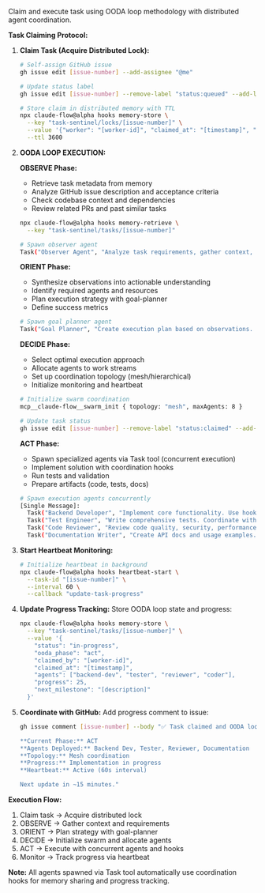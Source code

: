 Claim and execute task using OODA loop methodology with distributed agent coordination.

**Task Claiming Protocol:**

1. **Claim Task (Acquire Distributed Lock):**
   ```bash
   # Self-assign GitHub issue
   gh issue edit [issue-number] --add-assignee "@me"

   # Update status label
   gh issue edit [issue-number] --remove-label "status:queued" --add-label "status:claimed"

   # Store claim in distributed memory with TTL
   npx claude-flow@alpha hooks memory-store \
     --key "task-sentinel/locks/[issue-number]" \
     --value '{"worker": "[worker-id]", "claimed_at": "[timestamp]", "ttl": 3600}' \
     --ttl 3600
   ```

2. **OODA LOOP EXECUTION:**

   **OBSERVE Phase:**
   - Retrieve task metadata from memory
   - Analyze GitHub issue description and acceptance criteria
   - Check codebase context and dependencies
   - Review related PRs and past similar tasks
   ```bash
   npx claude-flow@alpha hooks memory-retrieve \
     --key "task-sentinel/tasks/[issue-number]"

   # Spawn observer agent
   Task("Observer Agent", "Analyze task requirements, gather context, identify dependencies. Store observations in memory at task-sentinel/observations/[issue-number]", "researcher")
   ```

   **ORIENT Phase:**
   - Synthesize observations into actionable understanding
   - Identify required agents and resources
   - Plan execution strategy with goal-planner
   - Define success metrics
   ```bash
   # Spawn goal planner agent
   Task("Goal Planner", "Create execution plan based on observations. Define milestones, agent roles, and dependencies. Store plan in memory at task-sentinel/plans/[issue-number]", "planner")
   ```

   **DECIDE Phase:**
   - Select optimal execution approach
   - Allocate agents to work streams
   - Set up coordination topology (mesh/hierarchical)
   - Initialize monitoring and heartbeat
   ```bash
   # Initialize swarm coordination
   mcp__claude-flow__swarm_init { topology: "mesh", maxAgents: 8 }

   # Update task status
   gh issue edit [issue-number] --remove-label "status:claimed" --add-label "status:in-progress"
   ```

   **ACT Phase:**
   - Spawn specialized agents via Task tool (concurrent execution)
   - Implement solution with coordination hooks
   - Run tests and validation
   - Prepare artifacts (code, tests, docs)
   ```bash
   # Spawn execution agents concurrently
   [Single Message]:
     Task("Backend Developer", "Implement core functionality. Use hooks for coordination. Store progress in memory.", "backend-dev")
     Task("Test Engineer", "Write comprehensive tests. Coordinate with implementation. Target 90% coverage.", "tester")
     Task("Code Reviewer", "Review code quality, security, performance. Document findings in memory.", "reviewer")
     Task("Documentation Writer", "Create API docs and usage examples. Check memory for decisions.", "coder")
   ```

3. **Start Heartbeat Monitoring:**
   ```bash
   # Initialize heartbeat in background
   npx claude-flow@alpha hooks heartbeat-start \
     --task-id "[issue-number]" \
     --interval 60 \
     --callback "update-task-progress"
   ```

4. **Update Progress Tracking:**
   Store OODA loop state and progress:
   ```bash
   npx claude-flow@alpha hooks memory-store \
     --key "task-sentinel/tasks/[issue-number]" \
     --value '{
       "status": "in-progress",
       "ooda_phase": "act",
       "claimed_by": "[worker-id]",
       "claimed_at": "[timestamp]",
       "agents": ["backend-dev", "tester", "reviewer", "coder"],
       "progress": 25,
       "next_milestone": "[description]"
     }'
   ```

5. **Coordinate with GitHub:**
   Add progress comment to issue:
   ```bash
   gh issue comment [issue-number] --body "✅ Task claimed and OODA loop initiated

   **Current Phase:** ACT
   **Agents Deployed:** Backend Dev, Tester, Reviewer, Documentation
   **Topology:** Mesh coordination
   **Progress:** Implementation in progress
   **Heartbeat:** Active (60s interval)

   Next update in ~15 minutes."
   ```

**Execution Flow:**
1. Claim task → Acquire distributed lock
2. OBSERVE → Gather context and requirements
3. ORIENT → Plan strategy with goal-planner
4. DECIDE → Initialize swarm and allocate agents
5. ACT → Execute with concurrent agents and hooks
6. Monitor → Track progress via heartbeat

**Note:** All agents spawned via Task tool automatically use coordination hooks for memory sharing and progress tracking.
